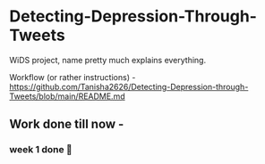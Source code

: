 # Detecting-Depression-Through-Tweets
WiDS project, name pretty much explains everything.

Workflow (or rather instructions) - https://github.com/Tanisha2626/Detecting-Depression-through-Tweets/blob/main/README.md

## Work done till now - 
### week 1 done 🥳
